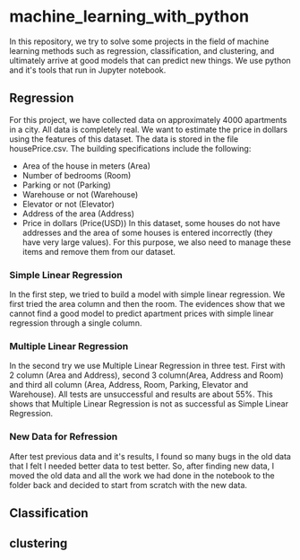 # machine_learning_with_python

In this repository, we try to solve some projects in the field of machine learning methods such as regression, classification, and clustering, and ultimately arrive at good models that can predict new things. We use python and it's tools that run in Jupyter notebook. 

## Regression
For this project, we have collected data on approximately 4000 apartments in a city. All data is completely real. We want to estimate the price in dollars using the features of this dataset. The data is stored in the file housePrice.csv.
The building specifications include the following:
- Area of ​​the house in meters (Area)
- Number of bedrooms (Room)
- Parking or not (Parking)
- Warehouse or not (Warehouse)
- Elevator or not (Elevator)
- Address of the area (Address)
- Price in dollars (Price(USD))
In this dataset, some houses do not have addresses and the area of ​​some houses is entered incorrectly (they have very large values). For this purpose, we also need to manage these items and remove them from our dataset.
### Simple Linear Regression
In the first step, we tried to build a model with simple linear regression. We first tried the area column and then the room. The evidences show that we cannot find a good model to predict apartment prices with simple linear regression through a single column.
### Multiple Linear Regression
In the second try we use Multiple Linear Regression in three test. First with 2 column (Area and Address), second 3 column(Area, Address and Room) and third all column (Area, Address, Room, Parking, Elevator and Warehouse).
All tests are unsuccessful and results are about 55%. This shows that Multiple Linear Regression is not as successful as Simple Linear Regression.
### New Data for Refression
After test previous data and it's results, I found so many bugs in the old data that I felt I needed better data to test better. So, after finding new data, I moved the old data and all the work we had done in the notebook to the folder back and decided to start from scratch with the new data.
## Classification

## clustering